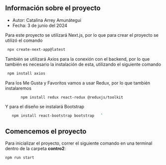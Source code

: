 
## Información sobre el proyecto
- Autor: Catalina Arrey Amunátegui
- Fecha: 3 de junio del 2024

Para este proyecto se utilizará Next.js, por lo que para crear el proyecto se utilizó el comando 

   ```bash
    npx create-next-app@latest
   ```
También se utilizará Axios para la conexión con el backend, por lo que también es necesario la instalación de esta, utilizando el siguiente comando

   ```bash
    npm install axios
   ```
Para los Me Gusta y Favoritos vamos a usar Redux, por lo que también instalaremos

 ```bash
        npm install redux react-redux @reduxjs/toolkit
   ```
Y para el diseño se instalará Bootstrap

 ```bash
    npm install react-bootstrap bootstrap   `
```

## Comencemos el proyecto

Para inicializar el proyecto, correr el siguiente comando en una terminal dentro de la carpeta **contro2**:

```bash
npm run start
```